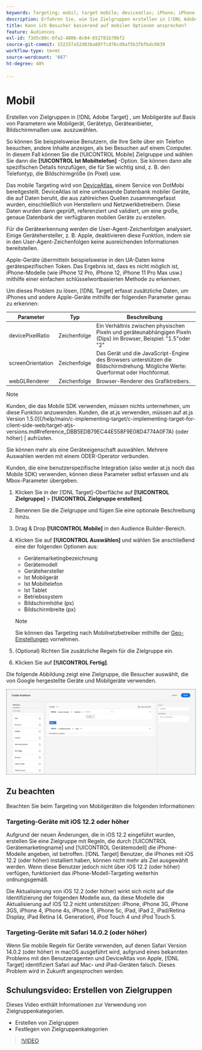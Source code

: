 ```yaml
---
keywords: Targeting; mobil; target mobile; deviceatlas; iPhone; iPhone-Modelle; deviceatlas; Displaybreite; Display Breite; Displayhöhe; Gerätetyp; Displayhöhe; Mobiltelefon; Tablet; Gerätemodell
description: Erfahren Sie, wie Sie Zielgruppen erstellen in [!DNL Adobe Target] für Mobilgeräte.
title: Kann ich Besucher basierend auf mobilen Optionen ansprechen?
feature: Audiences
exl-id: 73d5c80c-bfa2-4806-8c04-652781b70bf2
source-git-commit: 152257a52d836a88ffcd76cd9af5b3fbfbdc0839
workflow-type: tm+mt
source-wordcount: '667'
ht-degree: 40%

---
```


# Mobil

Erstellen von Zielgruppen in [!DNL Adobe Target] , um Mobilgeräte auf Basis von Parametern wie Mobilgerät, Gerätetyp, Geräteanbieter, Bildschirmmaßen usw. auszuwählen.

So können Sie beispielsweise Benutzern, die Ihre Seite über ein Telefon besuchen, andere Inhalte anzeigen, als bei Besuchen auf einem Computer. In diesem Fall können Sie die [!UICONTROL Mobile] Zielgruppe und wählen Sie dann die **[!UICONTROL Ist Mobiltelefon]** -Option. Sie können dann alle spezifischen Details hinzufügen, die für Sie wichtig sind, z. B. den Telefontyp, die Bildschirmgröße (in Pixel) usw.

Das mobile Targeting wird von [DeviceAtlas](https://deviceatlas.com/device-data/user-agent-tester), einem Service von DotMobi bereitgestellt. DeviceAtlas ist eine umfassende Datenbank mobiler Geräte, die auf Daten beruht, die aus zahlreichen Quellen zusammengefasst wurden, einschließlich von Herstellern und Netzwerkbetreibern. Diese Daten wurden dann geprüft, referenziert und validiert, um eine große, genaue Datenbank der verfügbaren mobilen Geräte zu erstellen.

Für die Geräteerkennung werden die User-Agent-Zeichenfolgen analysiert. Einige Gerätehersteller, z. B. Apple, deaktivieren diese Funktion, indem sie in den User-Agent-Zeichenfolgen keine ausreichenden Informationen bereitstellen.

Apple-Geräte übermitteln beispielsweise in den UA-Daten keine gerätespezifischen Token. Das Ergebnis ist, dass es nicht möglich ist, iPhone-Modelle (wie iPhone 12 Pro, iPhone 12, iPhone 11 Pro Max usw.) mithilfe einer einfachen schlüsselwortbasierten Methode zu erkennen.

Um dieses Problem zu lösen, [!DNL Target] erfasst zusätzliche Daten, um iPhones und andere Apple-Geräte mithilfe der folgenden Parameter genau zu erkennen:

| Parameter | Typ | Beschreibung |
|--- |--- |--- |
| devicePixelRatio | Zeichenfolge | Ein Verhältnis zwischen physischen Pixeln und geräteunabhängigen Pixeln (Dips) im Browser,  Beispiel: &quot;1.5&quot;oder &quot;2&quot; |
| screenOrientation | Zeichenfolge | Das Gerät und die JavaScript-Engine des Browsers unterstützen die Bildschirmdrehung. Mögliche Werte: Querformat oder Hochformat. |
| webGLRenderer | Zeichenfolge | Browser-Renderer des Grafiktreibers. |

>[!NOTE]
>
>Kunden, die das Mobile SDK verwenden, müssen nichts unternehmen, um diese Funktion anzuwenden. Kunden, die at.js verwenden, müssen auf at.js Version 1.5.0](/help/main/c-implementing-target/c-implementing-target-for-client-side-web/target-atjs-versions.md#reference_DBB5EDB79EC44E558F9E08D4774A0F7A) (oder höher) [ aufrüsten.

Sie können mehr als eine Geräteeigenschaft auswählen. Mehrere Auswahlen werden mit einem ODER-Operator verbunden.

Kunden, die eine benutzerspezifische Integration (also weder at.js noch das Mobile SDK) verwenden, können diese Parameter selbst erfassen und als Mbox-Parameter übergeben.

1. Klicken Sie in der [!DNL Target]-Oberfläche auf **[!UICONTROL Zielgruppe]** > **[!UICONTROL Zielgruppe erstellen]**.
1. Benennen Sie die Zielgruppe und fügen Sie eine optionale Beschreibung hinzu.
1. Drag &amp; Drop **[!UICONTROL Mobile]** in den Audience Builder-Bereich.
1. Klicken Sie auf **[!UICONTROL Auswählen]** und wählen Sie anschließend eine der folgenden Optionen aus:

   * Gerätemarketingbezeichnung
   * Gerätemodell
   * Gerätehersteller
   * Ist Mobilgerät
   * Ist Mobiltelefon
   * Ist Tablet
   * Betriebssystem
   * Bildschirmhöhe (px)
   * Bildschirmbreite (px)

   >[!NOTE]
   >
   >Sie können das Targeting nach Mobilnetzbetreiber mithilfe der [Geo-Einstellungen](/help/main/c-target/c-audiences/c-target-rules/geo.md#concept_5B4D99DE685348FB877929EE0F942670) vornehmen.

1. (Optional) Richten Sie zusätzliche Regeln für die Zielgruppe ein.
1. Klicken Sie auf **[!UICONTROL Fertig]**.

Die folgende Abbildung zeigt eine Zielgruppe, die Besucher auswählt, die von Google hergestellte Geräte und Mobilgeräte verwenden.

![Zielgruppe mit Mobilgeräten](assets/target_mobile.png)

## Zu beachten

Beachten Sie beim Targeting von Mobilgeräten die folgenden Informationen:

### Targeting-Geräte mit iOS 12.2 oder höher

Aufgrund der neuen Änderungen, die in iOS 12.2 eingeführt wurden, erstellen Sie eine Zielgruppe mit Regeln, die durch [!UICONTROL Gerätemarketingname] und [!UICONTROL Gerätemodell] die iPhone-Modelle angeben, ist betroffen. [!DNL Target] Benutzer, die iPhones mit iOS 12.2 (oder höher) installiert haben, können nicht mehr als Ziel ausgewählt werden. Wenn diese Benutzer jedoch nicht über iOS 12.2 (oder höher) verfügen, funktioniert das iPhone-Modell-Targeting weiterhin ordnungsgemäß.

Die Aktualisierung von iOS 12.2 (oder höher) wirkt sich nicht auf die Identifizierung der folgenden Modelle aus, da diese Modelle die Aktualisierung auf iOS 12.2 nicht unterstützen: iPhone, iPhone 3G, iPhone 3GS, iPhone 4, iPhone 4s, iPhone 5, iPhone 5c, iPad, iPad 2, iPad/Retina Display, iPad Retina (4. Generation), iPod Touch 4 und iPod Touch 5.

### Targeting-Geräte mit Safari 14.0.2 (oder höher)

Wenn Sie mobile Regeln für Geräte verwenden, auf denen Safari Version 14.0.2 (oder höher) in macOS ausgeführt wird, aufgrund eines bekannten Problems mit den Benutzeragenten und DeviceAtlas von Apple, [!DNL Target] identifiziert Safari auf Mac- und iPad-Geräten falsch. Dieses Problem wird in Zukunft angesprochen werden.

## Schulungsvideo: Erstellen von Zielgruppen

Dieses Video enthält Informationen zur Verwendung von Zielgruppenkategorien.

* Erstellen von Zielgruppen
* Festlegen von Zielgruppenkategorien

>[!VIDEO](https://video.tv.adobe.com/v/17392)
